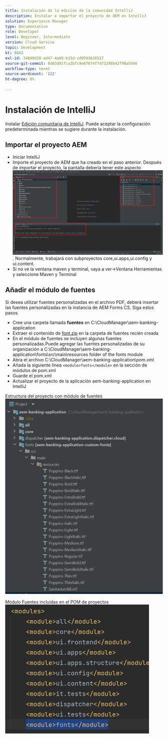 ```yaml
---
title: Instalación de la edición de la comunidad IntelliJ
description: Instalar e importar el proyecto de AEM en IntelliJ
solution: Experience Manager
type: Documentation
role: Developer
level: Beginner, Intermediate
version: Cloud Service
topic: Development
kt: 8843
exl-id: 34840d28-ad47-4a69-b15d-cd9593626527
source-git-commit: 8d83d01fca3bfc9e6f674f7d73298b42f98a5d46
workflow-type: tm+mt
source-wordcount: '222'
ht-degree: 0%

---
```


# Instalación de IntelliJ

Instalar [Edición comunitaria de IntelliJ](https://www.jetbrains.com/idea/download/#section=windows). Puede aceptar la configuración predeterminada mientras se sugiere durante la instalación.

## Importar el proyecto AEM

* Iniciar IntelliJ
* Importe el proyecto de AEM que ha creado en el paso anterior. Después de importar el proyecto, la pantalla debería tener este aspecto ![aem-banking-app](assets/aem-banking-app.png). Normalmente, trabajará con subproyectos core,ui.apps,ui.config y ui.content.
* Si no ve la ventana maven y terminal, vaya a ver->Ventana Herramientas y seleccione Maven y Terminal

## Añadir el módulo de fuentes

Si desea utilizar fuentes personalizadas en el archivo PDF, deberá insertar las fuentes personalizadas en la instancia de AEM Forms CS. Siga estos pasos

* Cree una carpeta llamada **fuentes** en C:\CloudManager\aem-banking-application
* Extraer el contenido de [font.zip](assets/fonts.zip) en la carpeta de fuentes recién creada
* En el módulo de fuentes se incluyen algunas fuentes personalizadas.Puede agregar las fuentes personalizadas de su organización a C:\CloudManager\aem-banking-application\fonts\src\main\resources folder of the fonts module
* Abra el archivo C:\CloudManager\aem-banking-application\pom.xml
* Añada la siguiente línea  ```<module>fonts</module>``` en la sección de módulos de pom.xml
* Guarde el pom.xml
* Actualizar el proyecto de la aplicación aem-banking-application en IntelliJ

Estructura del proyecto con módulo de fuentes
![fonts-module](assets/fonts-module.png)

Módulo Fuentes incluidas en el POM de proyectos
![fonts-pom](assets/fonts-module-pom.png)
